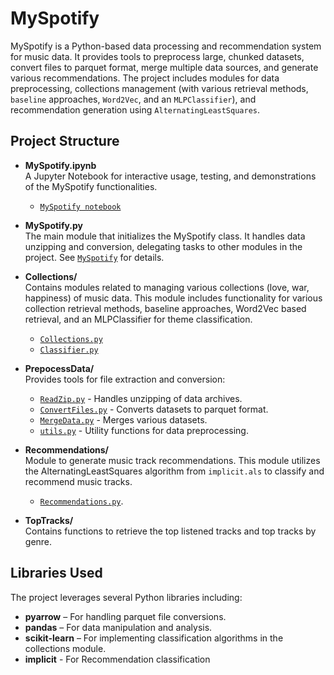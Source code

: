 # MySpotify

MySpotify is a Python-based data processing and recommendation system for music data. It provides tools to preprocess large, chunked datasets, convert files to parquet format, merge multiple data sources, and generate various recommendations. The project includes modules for data preprocessing, collections management (with various retrieval methods, `baseline` approaches, `Word2Vec`, and an `MLPClassifier`), and recommendation generation using `AlternatingLeastSquares`.

## Project Structure

- **MySpotify.ipynb**  
  A Jupyter Notebook for interactive usage, testing, and demonstrations of the MySpotify functionalities.

  - [`MySpotify notebook`](MySpotify.ipynb)

- **MySpotify.py**  
  The main module that initializes the MySpotify class. It handles data unzipping and conversion, delegating tasks to other modules in the project. See [`MySpotify`](MySpotify.py) for details.

- **Collections/**  
   Contains modules related to managing various collections (love, war, happiness) of music data. This module includes functionality for various collection retrieval methods, baseline approaches, Word2Vec based retrieval, and an MLPClassifier for theme classification.

  - [`Collections.py`](Collections/Collections.py)
  - [`Classifier.py`](Collections/Classifier.py)

- **PrepocessData/**  
  Provides tools for file extraction and conversion:  
  - [`ReadZip.py`](PrepocessData/ReadZip.py) - Handles unzipping of data archives.  
  - [`ConvertFiles.py`](PrepocessData/ConvertFiles.py) - Converts datasets to parquet format.  
  - [`MergeData.py`](PrepocessData/MergeData.py) - Merges various datasets.  
  - [`utils.py`](PrepocessData/utils.py) - Utility functions for data preprocessing.

- **Recommendations/**  
    Module to generate music track recommendations. This module utilizes the AlternatingLeastSquares algorithm from `implicit.als` to classify and recommend music tracks.

    - [`Recommendations.py`](Recommendations/Recommendations.py).

- **TopTracks/**  
  Contains functions to retrieve the top listened tracks and top tracks by genre.

## Libraries Used

The project leverages several Python libraries including:

- **pyarrow** – For handling parquet file conversions.
- **pandas** – For data manipulation and analysis.
- **scikit-learn** – For implementing classification algorithms in the collections module.
- **implicit** - For Recommendation classification
